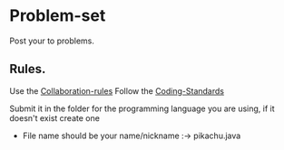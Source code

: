 # Problem-set
Post your to problems.

## Rules.
Use the [Collaboration-rules](https://github.com/UNB-CPC/Collaboration-rules)
Follow the [Coding-Standards](https://github.com/UNB-CPC/Coding-Standards)

Submit it in the folder for the programming language you are using, if it doesn't exist create one
- File name should be your name/nickname :-> pikachu.java
